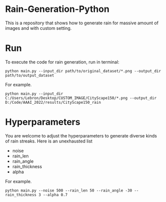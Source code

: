 # Rain-Generation-Python
This is a repository that shows how to generate rain for massive amount of images and with custom setting.

# Run
To execute the code for rain generation, run in terminal:

```
python main.py --input_dir path/to/original_dataset/*.png --output_dir path/to/output_dataset
```

For example.

```
python main.py --input_dir C:/Users/Lebron/Desktop/CUSTOM_IMAGE/CityScape150/*.png --output_dir D:/Code/AAAI_2022/results/CityScape150_rain
```

# Hyperparameters
You are welcome to adjust the hyperparameters to generate diverse kinds of rain streaks. Here is an unexhausted list
- noise
- rain_len
- rain_angle
- rain_thickness
- alpha

For example. 

```
python main.py --noise 500 --rain_len 50 --rain_angle -30 --rain_thickness 3 --alpha 0.7
```

